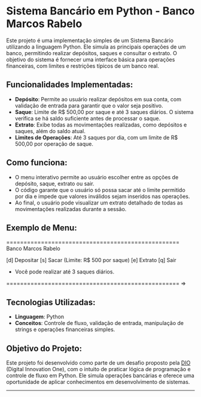 # Sistema Bancário em Python - Banco Marcos Rabelo

Este projeto é uma implementação simples de um Sistema Bancário utilizando a linguagem Python. Ele simula as principais operações de um banco, permitindo realizar depósitos, saques e consultar o extrato. O objetivo do sistema é fornecer uma interface básica para operações financeiras, com limites e restrições típicos de um banco real.

## Funcionalidades Implementadas:
- **Depósito**: Permite ao usuário realizar depósitos em sua conta, com validação de entrada para garantir que o valor seja positivo.
- **Saque**: Limite de R$ 500,00 por saque e até 3 saques diários. O sistema verifica se há saldo suficiente antes de processar o saque.
- **Extrato**: Exibe todas as movimentações realizadas, como depósitos e saques, além do saldo atual.
- **Limites de Operações**: Até 3 saques por dia, com um limite de R$ 500,00 por operação de saque.

## Como funciona:
- O menu interativo permite ao usuário escolher entre as opções de depósito, saque, extrato ou sair.
- O código garante que o usuário só possa sacar até o limite permitido por dia e impede que valores inválidos sejam inseridos nas operações.
- Ao final, o usuário pode visualizar um extrato detalhado de todas as movimentações realizadas durante a sessão.

## Exemplo de Menu:
==================================================
            Banco Marcos Rabelo

[d] Depositar
[s] Sacar (Limite: R$ 500 por saque)
[e] Extrato
[q] Sair

* Você pode realizar até 3 saques diários.

==================================================
=> 


## Tecnologias Utilizadas:
- **Linguagem**: Python
- **Conceitos**: Controle de fluxo, validação de entrada, manipulação de strings e operações financeiras simples.

## Objetivo do Projeto:
Este projeto foi desenvolvido como parte de um desafio proposto pela [DIO](https://web.dio.me) (Digital Innovation One), com o intuito de praticar lógica de programação e controle de fluxo em Python. Ele simula operações bancárias e oferece uma oportunidade de aplicar conhecimentos em desenvolvimento de sistemas.

---

